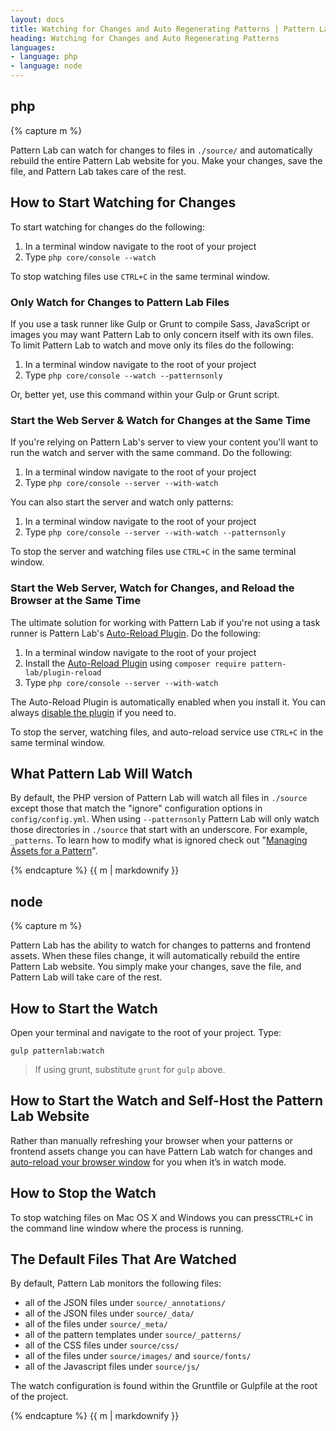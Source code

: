 ```yaml
---
layout: docs
title: Watching for Changes and Auto Regenerating Patterns | Pattern Lab
heading: Watching for Changes and Auto Regenerating Patterns
languages:
- language: php
- language: node
---
```


<!--- start php -->

<div class="tabs__panel" id="php">
<h2 class="language-title">php</h2>

{% capture m %}

Pattern Lab can watch for changes to files in `./source/` and automatically rebuild the entire Pattern Lab website for you. Make your changes, save the file, and Pattern Lab takes care of the rest.

## How to Start Watching for Changes

To start watching for changes do the following:

1. In a terminal window navigate to the root of your project
2. Type `php core/console --watch`

To stop watching files use `CTRL+C` in the same terminal window.

### Only Watch for Changes to Pattern Lab Files

If you use a task runner like Gulp or Grunt to compile Sass, JavaScript or images you may want Pattern Lab to only concern itself with its own files. To limit Pattern Lab to watch and move only its files do the following:

1. In a terminal window navigate to the root of your project
2. Type `php core/console --watch --patternsonly`

Or, better yet, use this command within your Gulp or Grunt script.

### Start the Web Server & Watch for Changes at the Same Time

If you're relying on Pattern Lab's server to view your content you'll want to run the watch and server with the same command. Do the following:

1. In a terminal window navigate to the root of your project
2. Type `php core/console --server --with-watch`

You can also start the server and watch only patterns:

1. In a terminal window navigate to the root of your project
2. Type `php core/console --server --with-watch --patternsonly`

To stop the server and watching files use `CTRL+C` in the same terminal window.

### Start the Web Server, Watch for Changes, and Reload the Browser at the Same Time

The ultimate solution for working with Pattern Lab if you're not using a task runner is Pattern Lab's [Auto-Reload Plugin](https://github.com/pattern-lab/plugin-php-reload). Do the following:

1. In a terminal window navigate to the root of your project
2. Install the [Auto-Reload Plugin](https://github.com/pattern-lab/plugin-php-reload) using `composer require pattern-lab/plugin-reload`
3. Type `php core/console --server --with-watch`

The Auto-Reload Plugin is automatically enabled when you install it. You can always [disable the plugin](https://github.com/pattern-lab/plugin-php-reload#disabling-the-plugin) if you need to.

To stop the server, watching files, and auto-reload service use `CTRL+C` in the same terminal window.

## What Pattern Lab Will Watch

By default, the PHP version of Pattern Lab will watch all files in `./source` except those that match the "ignore" configuration options in `config/config.yml`. When using `--patternsonly` Pattern Lab will only watch those directories in `./source` that start with an underscore. For example, `_patterns`. To learn how to modify what is ignored check out "[Managing Assets for a Pattern](/docs/pattern-managing-assets.html)".

{% endcapture %}
{{ m | markdownify }}

</div>

<!--- end php -->


<!--- start node -->

<div class="tabs__panel" id="node">
<h2 class="language-title">node</h2>

{% capture m %}

Pattern Lab has the ability to watch for changes to patterns and frontend assets. When these files change, it will automatically rebuild the entire Pattern Lab website. You simply make your changes, save the file, and Pattern Lab will take care of the rest.

## How to Start the Watch

Open your terminal and navigate to the root of your project. Type:

```
gulp patternlab:watch
```

> If using grunt, substitute `grunt` for `gulp` above.

## How to Start the Watch and Self-Host the Pattern Lab Website

Rather than manually refreshing your browser when your patterns or frontend assets change you can have Pattern Lab watch for changes and [auto-reload your browser window](/docs/viewing-patterns.html#node) for you when it’s in watch mode.

## How to Stop the Watch

To stop watching files on Mac OS X and Windows you can press`CTRL+C` in the command line window where the process is running.

## The Default Files That Are Watched

By default, Pattern Lab monitors the following files:

* all of the JSON files under `source/_annotations/`
* all of the JSON files under `source/_data/`
* all of the files under `source/_meta/`
* all of the pattern templates under `source/_patterns/`
* all of the CSS files under `source/css/`
* all of the files under `source/images/` and `source/fonts/`
* all of the Javascript files under `source/js/`

The watch configuration is found within the Gruntfile or Gulpfile at the root of the project.

{% endcapture %}
{{ m | markdownify }}

</div>

<!--- end node -->
